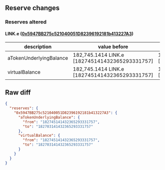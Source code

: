 ## Reserve changes

### Reserves altered

#### LINK.e ([0x5947BB275c521040051D82396192181b413227A3](https://snowtrace.io/address/0x5947BB275c521040051D82396192181b413227A3))

| description | value before | value after |
| --- | --- | --- |
| aTokenUnderlyingBalance | 182,745.1414 LINK.e [182745141432365293331757] | 182,703.1414 LINK.e [182703141432365293331757] |
| virtualBalance | 182,745.1414 LINK.e [182745141432365293331757] | 182,703.1414 LINK.e [182703141432365293331757] |


## Raw diff

```json
{
  "reserves": {
    "0x5947BB275c521040051D82396192181b413227A3": {
      "aTokenUnderlyingBalance": {
        "from": "182745141432365293331757",
        "to": "182703141432365293331757"
      },
      "virtualBalance": {
        "from": "182745141432365293331757",
        "to": "182703141432365293331757"
      }
    }
  }
}
```